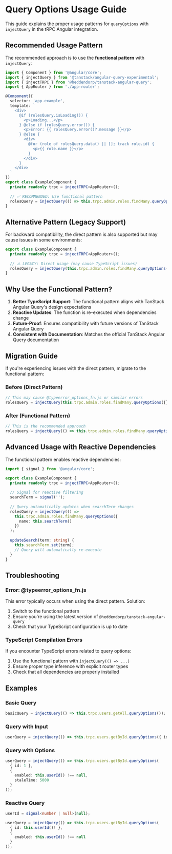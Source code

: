 # Query Options Usage Guide

This guide explains the proper usage patterns for `queryOptions` with `injectQuery` in the tRPC Angular integration.

## Recommended Usage Pattern

The recommended approach is to use the **functional pattern** with `injectQuery`:

```typescript
import { Component } from '@angular/core';
import { injectQuery } from '@tanstack/angular-query-experimental';
import { injectTRPC } from '@heddendorp/tanstack-angular-query';
import { AppRouter } from './app-router';

@Component({
  selector: 'app-example',
  template: `
    <div>
      @if (rolesQuery.isLoading()) {
        <p>Loading...</p>
      } @else if (rolesQuery.error()) {
        <p>Error: {{ rolesQuery.error()?.message }}</p>
      } @else {
        <div>
          @for (role of rolesQuery.data() || []; track role.id) {
            <p>{{ role.name }}</p>
          }
        </div>
      }
    </div>
  `
})
export class ExampleComponent {
  private readonly trpc = injectTRPC<AppRouter>();
  
  // ✅ RECOMMENDED: Use functional pattern
  rolesQuery = injectQuery(() => this.trpc.admin.roles.findMany.queryOptions({}));
}
```

## Alternative Pattern (Legacy Support)

For backward compatibility, the direct pattern is also supported but may cause issues in some environments:

```typescript
export class ExampleComponent {
  private readonly trpc = injectTRPC<AppRouter>();
  
  // ⚠️ LEGACY: Direct usage (may cause TypeScript issues)
  rolesQuery = injectQuery(this.trpc.admin.roles.findMany.queryOptions({}));
}
```

## Why Use the Functional Pattern?

1. **Better TypeScript Support**: The functional pattern aligns with TanStack Angular Query's design expectations
2. **Reactive Updates**: The function is re-executed when dependencies change
3. **Future-Proof**: Ensures compatibility with future versions of TanStack Angular Query
4. **Consistent with Documentation**: Matches the official TanStack Angular Query documentation

## Migration Guide

If you're experiencing issues with the direct pattern, migrate to the functional pattern:

### Before (Direct Pattern)
```typescript
// This may cause @typeerror_options_fn.js or similar errors
rolesQuery = injectQuery(this.trpc.admin.roles.findMany.queryOptions({}));
```

### After (Functional Pattern)
```typescript
// This is the recommended approach
rolesQuery = injectQuery(() => this.trpc.admin.roles.findMany.queryOptions({}));
```

## Advanced Usage with Reactive Dependencies

The functional pattern enables reactive dependencies:

```typescript
import { signal } from '@angular/core';

export class ExampleComponent {
  private readonly trpc = injectTRPC<AppRouter>();
  
  // Signal for reactive filtering
  searchTerm = signal('');
  
  // Query automatically updates when searchTerm changes
  rolesQuery = injectQuery(() => 
    this.trpc.admin.roles.findMany.queryOptions({
      name: this.searchTerm()
    })
  );
  
  updateSearch(term: string) {
    this.searchTerm.set(term);
    // Query will automatically re-execute
  }
}
```

## Troubleshooting

### Error: @typeerror_options_fn.js

This error typically occurs when using the direct pattern. Solution:

1. Switch to the functional pattern
2. Ensure you're using the latest version of `@heddendorp/tanstack-angular-query`
3. Check that your TypeScript configuration is up to date

### TypeScript Compilation Errors

If you encounter TypeScript errors related to query options:

1. Use the functional pattern with `injectQuery(() => ...)`
2. Ensure proper type inference with explicit router types
3. Check that all dependencies are properly installed

## Examples

### Basic Query
```typescript
basicQuery = injectQuery(() => this.trpc.users.getAll.queryOptions());
```

### Query with Input
```typescript
userQuery = injectQuery(() => this.trpc.users.getById.queryOptions({ id: 1 }));
```

### Query with Options
```typescript
userQuery = injectQuery(() => this.trpc.users.getById.queryOptions(
  { id: 1 },
  { 
    enabled: this.userId() !== null,
    staleTime: 5000
  }
));
```

### Reactive Query
```typescript
userId = signal<number | null>(null);

userQuery = injectQuery(() => this.trpc.users.getById.queryOptions(
  { id: this.userId()! },
  { 
    enabled: this.userId() !== null 
  }
));
```